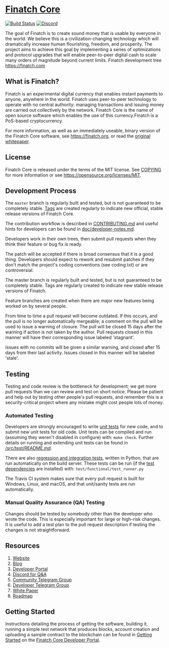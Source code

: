 [Finatch Core](https://finatch.org)
===========================

[![Build Status](https://badge.buildkite.com/370fe5c79410f7d695e4e34c500b4e86e3ac021c6b1f739e20.svg?branch=master)](https://travis-ci.org/Finatch/finatch-blockchain/) [![Discord](https://img.shields.io/badge/discord-join%20chat-blue.svg)](https://discord.gg/yCggc7c)

The goal of Finatch is to create sound money that is usable by everyone in the world. We believe this is a civilization-changing technology which will dramatically increase human flourishing, freedom, and prosperity. The project aims to achieve this goal by implementing a series of optimizations and protocol upgrades that will enable peer-to-peer digital cash to scale many orders of magnitude beyond current limits.
Finatch development tree
https://finatch.com

What is Finatch?
----------------

Finatch is an experimental digital currency that enables instant payments to
anyone, anywhere in the world. Finatch uses peer-to-peer technology to operate
with no central authority: managing transactions and issuing money are carried
out collectively by the network. Finatch Core is the name of open source
software which enables the use of this currency.Finatch is a PoS-based cryptocurrency.

For more information, as well as an immediately useable, binary version of
the Finatch Core software, see https://finatch.org, or read the
[original whitepaper](https://finatch.org/finatchcore.pdf).

License
-------

Finatch Core is released under the terms of the MIT license. See [COPYING](COPYING) for more
information or see https://opensource.org/licenses/MIT.

Development Process
-------------------

The `master` branch is regularly built and tested, but is not guaranteed to be
completely stable. [Tags](https://github.com/Finatch/finatch-blockchain/tags) are created
regularly to indicate new official, stable release versions of Finatch Core.

The contribution workflow is described in [CONTRIBUTING.md](CONTRIBUTING.md)
and useful hints for developers can be found in [doc/developer-notes.md](doc/developer-notes.md).

Developers work in their own trees, then submit pull requests when
they think their feature or bug fix is ready.

The patch will be accepted if there is broad consensus that it is a
good thing.  Developers should expect to rework and resubmit patches
if they don't match the project's coding conventions (see coding.txt)
or are controversial.

The master branch is regularly built and tested, but is not guaranteed
to be completely stable. Tags are regularly created to indicate new
stable release versions of Finatch.

Feature branches are created when there are major new features being
worked on by several people.

From time to time a pull request will become outdated. If this occurs, and
the pull is no longer automatically mergeable; a comment on the pull will
be used to issue a warning of closure. The pull will be closed 15 days
after the warning if action is not taken by the author. Pull requests closed
in this manner will have their corresponding issue labeled 'stagnant'.

Issues with no commits will be given a similar warning, and closed after
15 days from their last activity. Issues closed in this manner will be 
labeled 'stale'.

Testing
-------

Testing and code review is the bottleneck for development; we get more pull
requests than we can review and test on short notice. Please be patient and help out by testing
other people's pull requests, and remember this is a security-critical project where any mistake might cost people
lots of money.

### Automated Testing

Developers are strongly encouraged to write [unit tests](src/test/README.md) for new code, and to
submit new unit tests for old code. Unit tests can be compiled and run
(assuming they weren't disabled in configure) with: `make check`. Further details on running
and extending unit tests can be found in [/src/test/README.md](/src/test/README.md).

There are also [regression and integration tests](/test), written
in Python, that are run automatically on the build server.
These tests can be run (if the [test dependencies](/test) are installed) with: `test/functional/test_runner.py`

The Travis CI system makes sure that every pull request is built for Windows, Linux, and macOS, and that unit/sanity tests are run automatically.

### Manual Quality Assurance (QA) Testing

Changes should be tested by somebody other than the developer who wrote the
code. This is especially important for large or high-risk changes. It is useful
to add a test plan to the pull request description if testing the changes is
not straightforward.

## Resources
1. [Website](https://finatch.org)
1. [Blog](https://blog.finatch.org)
1. [Developer Portal](https://developers.finatch.org)
1. [Discord for Q&A](https://discord.gg/yCggc7c)
1. [Community Telegram Group](https://t.me/finatch)
1. [Developer Telegram Group](https://t.me/finatch_core_developers)
1. [White Paper](https://finatch.org/finatchcore.pdf)
1. [Roadmap](https://finatch.org)

<a name="gettingstarted"></a>
## Getting Started
Instructions detailing the process of getting the software, building it, running a simple test network that produces blocks, account creation and uploading a sample contract to the blockchain can be found in [Getting Started](https://developers.finatch.org) on the [Finatch Core Developer Portal](https://developers.finatch.org).
